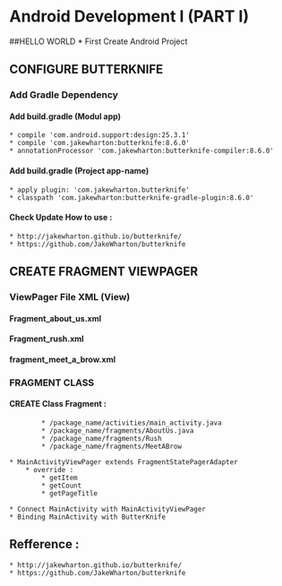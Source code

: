 # Android Development I (PART I) 

##HELLO WORLD 
	* First Create Android Project

## CONFIGURE BUTTERKNIFE
### Add Gradle Dependency 
#### Add build.gradle (Modul app)
	* compile 'com.android.support:design:25.3.1'
	* compile 'com.jakewharton:butterknife:8.6.0'
	* annotationProcessor 'com.jakewharton:butterknife-compiler:8.6.0'
			
#### Add build.gradle (Project app-name)
	* apply plugin: 'com.jakewharton.butterknife'
	* classpath 'com.jakewharton:butterknife-gradle-plugin:8.6.0'
	
#### Check Update How to use :  
	* http://jakewharton.github.io/butterknife/
	* https://github.com/JakeWharton/butterknife
	

## CREATE FRAGMENT VIEWPAGER
### ViewPager File XML (View)
#### Fragment_about_us.xml
#### Fragment_rush.xml 
#### fragment_meet_a_brow.xml
		
### FRAGMENT CLASS 
#### CREATE Class Fragment : 
			* /package_name/activities/main_activity.java
			* /package_name/fragments/AboutUs.java
			* /package_name/fragments/Rush
			* /package_name/fragments/MeetABrow
			
	* MainActivityViewPager extends FragmentStatePagerAdapter
		* override : 
			* getItem
			* getCount
			* getPageTitle
			
	* Connect MainActivity with MainActivityViewPager 
	* Binding MainActivity with ButterKnife
	
## Refference : 
	* http://jakewharton.github.io/butterknife/
	* https://github.com/JakeWharton/butterknife
	